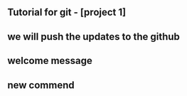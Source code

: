 ## Tutorial for git - [project 1]
## we will push the updates to the github
## welcome message
## new commend
